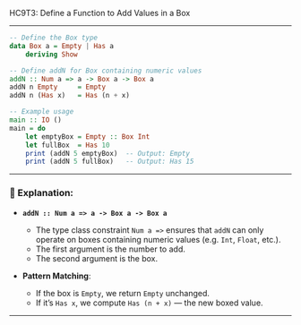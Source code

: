 HC9T3: Define a Function to Add Values in a Box

---



```haskell
-- Define the Box type
data Box a = Empty | Has a
    deriving Show

-- Define addN for Box containing numeric values
addN :: Num a => a -> Box a -> Box a
addN n Empty     = Empty
addN n (Has x)   = Has (n + x)

-- Example usage
main :: IO ()
main = do
    let emptyBox = Empty :: Box Int
    let fullBox  = Has 10
    print (addN 5 emptyBox)  -- Output: Empty
    print (addN 5 fullBox)   -- Output: Has 15
```

---

### 🧠 Explanation:

- **`addN :: Num a => a -> Box a -> Box a`**
  - The type class constraint `Num a =>` ensures that `addN` can only operate on boxes containing numeric values (e.g. `Int`, `Float`, etc.).
  - The first argument is the number to add.
  - The second argument is the box.

- **Pattern Matching**:
  - If the box is `Empty`, we return `Empty` unchanged.
  - If it’s `Has x`, we compute `Has (n + x)` — the new boxed value.

---

